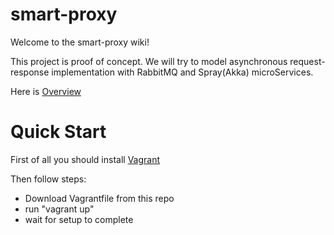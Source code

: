 # smart-proxy
Welcome to the smart-proxy wiki!

This project is proof of concept. We will try to model asynchronous request-response implementation with RabbitMQ and Spray(Akka) microServices.

Here is [Overview](https://github.com/irybakov/smart-proxy/wiki/Overview)

# Quick Start

First of all you should install [Vagrant](https://www.vagrantup.com/)

Then follow steps:
   - Download  Vagrantfile from this repo
   - run "vagrant up"
   - wait for setup to complete
  
